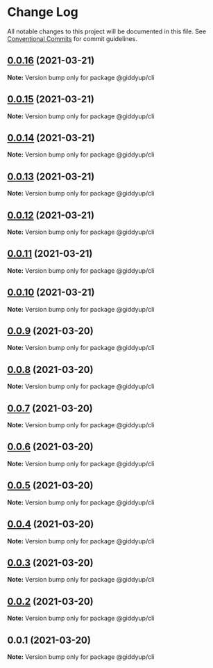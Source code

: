 # Change Log

All notable changes to this project will be documented in this file.
See [Conventional Commits](https://conventionalcommits.org) for commit guidelines.

## [0.0.16](https://github.com/tokenrodeo/Rodeo/compare/@giddyup/cli@0.0.15...@giddyup/cli@0.0.16) (2021-03-21)

**Note:** Version bump only for package @giddyup/cli





## [0.0.15](https://github.com/tokenrodeo/Rodeo/compare/@giddyup/cli@0.0.14...@giddyup/cli@0.0.15) (2021-03-21)

**Note:** Version bump only for package @giddyup/cli





## [0.0.14](https://github.com/tokenrodeo/Rodeo/compare/@giddyup/cli@0.0.13...@giddyup/cli@0.0.14) (2021-03-21)

**Note:** Version bump only for package @giddyup/cli





## [0.0.13](https://github.com/tokenrodeo/Rodeo/compare/@giddyup/cli@0.0.12...@giddyup/cli@0.0.13) (2021-03-21)

**Note:** Version bump only for package @giddyup/cli





## [0.0.12](https://github.com/tokenrodeo/Rodeo/compare/@giddyup/cli@0.0.11...@giddyup/cli@0.0.12) (2021-03-21)

**Note:** Version bump only for package @giddyup/cli





## [0.0.11](https://github.com/tokenrodeo/Rodeo/compare/@giddyup/cli@0.0.10...@giddyup/cli@0.0.11) (2021-03-21)

**Note:** Version bump only for package @giddyup/cli





## [0.0.10](https://github.com/tokenrodeo/Rodeo/compare/@giddyup/cli@0.0.9...@giddyup/cli@0.0.10) (2021-03-21)

**Note:** Version bump only for package @giddyup/cli





## [0.0.9](https://github.com/tokenrodeo/Rodeo/compare/@giddyup/cli@0.0.8...@giddyup/cli@0.0.9) (2021-03-20)

**Note:** Version bump only for package @giddyup/cli





## [0.0.8](https://github.com/tokenrodeo/Rodeo/compare/@giddyup/cli@0.0.7...@giddyup/cli@0.0.8) (2021-03-20)

**Note:** Version bump only for package @giddyup/cli





## [0.0.7](https://github.com/tokenrodeo/Rodeo/compare/@giddyup/cli@0.0.6...@giddyup/cli@0.0.7) (2021-03-20)

**Note:** Version bump only for package @giddyup/cli





## [0.0.6](https://github.com/tokenrodeo/Rodeo/compare/@giddyup/cli@0.0.5...@giddyup/cli@0.0.6) (2021-03-20)

**Note:** Version bump only for package @giddyup/cli





## [0.0.5](https://github.com/tokenrodeo/Rodeo/compare/@giddyup/cli@0.0.4...@giddyup/cli@0.0.5) (2021-03-20)

**Note:** Version bump only for package @giddyup/cli





## [0.0.4](https://github.com/tokenrodeo/Rodeo/compare/@giddyup/cli@0.0.3...@giddyup/cli@0.0.4) (2021-03-20)

**Note:** Version bump only for package @giddyup/cli





## [0.0.3](https://github.com/tokenrodeo/Rodeo/compare/@giddyup/cli@0.0.2...@giddyup/cli@0.0.3) (2021-03-20)

**Note:** Version bump only for package @giddyup/cli





## [0.0.2](https://github.com/tokenrodeo/Rodeo/compare/@giddyup/cli@0.0.1...@giddyup/cli@0.0.2) (2021-03-20)

**Note:** Version bump only for package @giddyup/cli





## 0.0.1 (2021-03-20)

**Note:** Version bump only for package @giddyup/cli
